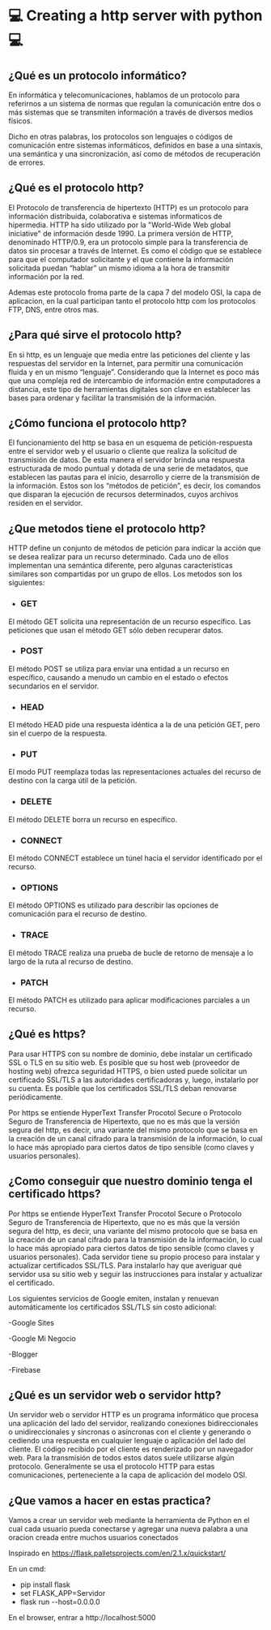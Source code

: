 # :computer: Creating a http server with python :computer:

## ¿Qué es un protocolo informático? 

En informática y telecomunicaciones, hablamos de un protocolo para referirnos a un sistema de normas que regulan la comunicación entre dos o más sistemas que se transmiten información a través de diversos medios físicos.

Dicho en otras palabras, los protocolos son lenguajes o códigos de comunicación entre sistemas informáticos, definidos en base a una sintaxis, una semántica y una sincronización, así como de métodos de recuperación de errores.

## ¿Qué es el protocolo http?

El Protocolo de transferencia de hipertexto (HTTP) es un protocolo para información distribuida, colaborativa e sistemas informaticos de hipermedia. HTTP ha sido utilizado por la "World-Wide Web global iniciative" de información desde 1990. La primera versión de HTTP, denominado HTTP/0.9, era un protocolo simple para la transferencia de datos sin procesar a través de Internet. Es como el código que se establece para que el computador solicitante y el que contiene la información solicitada puedan “hablar” un mismo idioma a la hora de transmitir información por la red.

Ademas este protocolo froma parte de la capa 7 del modelo OSI, la capa de aplicacion, en la cual participan tanto el protocolo http com los protocolos FTP, DNS, entre otros mas.

## ¿Para qué sirve el protocolo http?

En si http, es un lenguaje que media entre las peticiones del cliente y las respuestas del servidor en la Internet, para permitir una comunicación fluida y en un mismo “lenguaje”. Considerando que la Internet es poco más que una compleja red de intercambio de información entre computadores a distancia, este tipo de herramientas digitales son clave en establecer las bases para ordenar y facilitar la transmisión de la información.

## ¿Cómo funciona el protocolo http?

El funcionamiento del http se basa en un esquema de petición-respuesta entre el servidor web y el usuario o cliente que realiza la solicitud de transmisión de datos.
De esta manera el servidor brinda una respuesta estructurada de modo puntual y dotada de una serie de metadatos, que establecen las pautas para el inicio, desarrollo y cierre de la transmisión de la información. Estos son los “métodos de petición”, es decir, los comandos que disparan la ejecución de recursos determinados, cuyos archivos residen en el servidor.

## ¿Que metodos tiene el protocolo http?

HTTP define un conjunto de métodos de petición para indicar la acción que se desea realizar para un recurso determinado. Cada uno de ellos implementan una semántica diferente, pero algunas características similares son compartidas por un grupo de ellos. Los metodos son los siguientes:

- ### GET

El método GET  solicita una representación de un recurso específico. Las peticiones que usan el método GET sólo deben recuperar datos.

- ### POST

El método POST se utiliza para enviar una entidad a un recurso en específico, causando a menudo un cambio en el estado o efectos secundarios en el servidor.

- ### HEAD

El método HEAD pide una respuesta idéntica a la de una petición GET, pero sin el cuerpo de la respuesta.

- ### PUT

El modo PUT reemplaza todas las representaciones actuales del recurso de destino con la carga útil de la petición.

- ### DELETE
El método DELETE borra un recurso en específico.

- ### CONNECT
El método CONNECT establece un túnel hacia el servidor identificado por el recurso.

- ### OPTIONS
El método OPTIONS es utilizado para describir las opciones de comunicación para el recurso de destino.

- ### TRACE
El método TRACE  realiza una prueba de bucle de retorno de mensaje a lo largo de la ruta al recurso de destino.

- ### PATCH
El método PATCH  es utilizado para aplicar modificaciones parciales a un recurso.

## ¿Qué es https?

Para usar HTTPS con su nombre de dominio, debe instalar un certificado SSL o TLS en su sitio web. Es posible que su host web (proveedor de hosting web) ofrezca seguridad HTTPS, o bien usted puede solicitar un certificado SSL/TLS a las autoridades certificadoras y, luego, instalarlo por su cuenta. Es posible que los certificados SSL/TLS deban renovarse periódicamente.

Por https se entiende HyperText Transfer Procotol Secure o Protocolo Seguro de Transferencia de Hipertexto, que no es más que la versión segura del http, es decir, una variante del mismo protocolo que se basa en la creación de un canal cifrado para la transmisión de la información, lo cual lo hace más apropiado para ciertos datos de tipo sensible (como claves y usuarios personales).

## ¿Como conseguir que nuestro dominio tenga el certificado https?

Por https se entiende HyperText Transfer Procotol Secure o Protocolo Seguro de Transferencia de Hipertexto, que no es más que la versión segura del http, es decir, una variante del mismo protocolo que se basa en la creación de un canal cifrado para la transmisión de la información, lo cual lo hace más apropiado para ciertos datos de tipo sensible (como claves y usuarios personales). Cada servidor tiene su propio proceso para instalar y actualizar certificados SSL/TLS. Para instalarlo hay que averiguar qué servidor usa su sitio web y seguir las instrucciones para instalar y actualizar el certificado.

Los siguientes servicios de Google emiten, instalan y renuevan automáticamente los certificados SSL/TLS sin costo adicional:

-Google Sites

-Google Mi Negocio

-Blogger

-Firebase

## ¿Qué es un servidor web o servidor http?

Un servidor web o servidor HTTP es un programa informático que procesa una aplicación del lado del servidor, realizando conexiones bidireccionales o unidireccionales y síncronas o asíncronas con el cliente y generando o cediendo una respuesta en cualquier lenguaje o aplicación del lado del cliente. El código recibido por el cliente es renderizado por un navegador web. Para la transmisión de todos estos datos suele utilizarse algún protocolo. Generalmente se usa el protocolo HTTP para estas comunicaciones, perteneciente a la capa de aplicación del modelo OSI.

## ¿Que vamos a hacer en estas practica?

Vamos a crear un servidor web mediante la herramienta de Python en el cual cada usuario pueda conectarse y agregar una nueva palabra a una oracion creada entre muchos usuarios conectados

 Inspirado en https://flask.palletsprojects.com/en/2.1.x/quickstart/
 
 En un cmd:
   - pip install flask
   - set FLASK_APP=Servidor
   - flask run --host=0.0.0.0
   
 En el browser, entrar a http://localhost:5000

